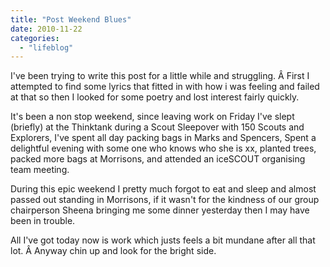 ```yaml
---
title: "Post Weekend Blues"
date: 2010-11-22
categories: 
  - "lifeblog"
---
```


I've been trying to write this post for a little while and struggling. Â First I attempted to find some lyrics that fitted in with how i was feeling and failed at that so then I looked for some poetry and lost interest fairly quickly.

It's been a non stop weekend, since leaving work on Friday I've slept (briefly) at the Thinktank during a Scout Sleepover with 150 Scouts and Explorers, I've spent all day packing bags in Marks and Spencers, Spent a delightful evening with some one who knows who she is xx, planted trees, packed more bags at Morrisons, and attended an iceSCOUT organising team meeting.

During this epic weekend I pretty much forgot to eat and sleep and almost passed out standing in Morrisons, if it wasn't for the kindness of our group chairperson Sheena bringing me some dinner yesterday then I may have been in trouble.

All I've got today now is work which justs feels a bit mundane after all that lot. Â Anyway chin up and look for the bright side.
